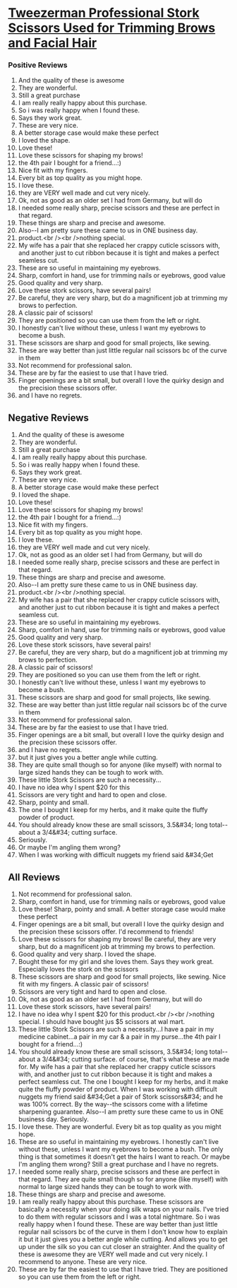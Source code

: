 # [Tweezerman Professional Stork Scissors Used for Trimming Brows and Facial Hair](https://products.checkmycream.com/products/Tweezerman-Professional-Stork-Scissors-Used-for-Trimming-Brows-and-Facial-Hair.html)

### Positive Reviews

<ol>
      <li>And the quality of these is awesome</li>
      <li>They are wonderful.</li>
      <li>Still a great purchase</li>
      <li>I am really really happy about this purchase.</li>
      <li>So i was really happy when I found these.  </li>
      <li>Says they work great.</li>
      <li>These are very nice.</li>
      <li>A better storage case would make these perfect</li>
      <li>I loved the shape.</li>
      <li>Love these!</li>
      <li>Love these scissors for shaping my brows!</li>
      <li>the 4th pair I bought for a friend...:)</li>
      <li>Nice fit with my fingers.</li>
      <li>Every bit as top quality as you might hope.</li>
      <li>I love these.</li>
      <li>they are VERY well made and cut very nicely.  </li>
      <li>Ok, not as good as an older set I had from Germany, but will do</li>
      <li>I needed some really sharp, precise scissors and these are perfect in that regard.  </li>
      <li>These things are sharp and precise and awesome.</li>
      <li>Also--I am pretty sure these came to us in ONE business day.</li>
      <li>product.&lt;br /&gt;&lt;br /&gt;nothing special.</li>
      <li>My wife has a pair that she replaced her crappy cuticle scissors with, and another just to cut ribbon because it is tight and makes a perfect seamless cut.</li>
      <li>These are so useful in maintaining my eyebrows.</li>
      <li>Sharp, comfort in hand, use for trimming nails or eyebrows, good value</li>
      <li>Good quality and very sharp.</li>
      <li>Love these stork scissors, have several pairs!</li>
      <li>Be careful, they are very sharp, but do a magnificent job at trimming my brows to perfection.</li>
      <li>A classic pair of scissors!</li>
      <li>They are positioned so you can use them from the left or right.</li>
      <li>I honestly can&#x27;t live without these, unless I want my eyebrows to become a bush.</li>
      <li>These scissors are sharp and good for small projects, like sewing.  </li>
      <li>These are way better than just little regular nail scissors bc of the curve in them</li>
      <li>Not recommend for professional salon.</li>
      <li>These are by far the easiest to use that I have tried.</li>
      <li>Finger openings are a bit small, but overall I love the quirky design and the precision these scissors offer.</li>
      <li>and I have no regrets.</li>
</ol>


<h2>Negative Reviews</h2>
<ol>
<li> And the quality of these is awesome</li>
<li> They are wonderful.</li>
<li> Still a great purchase</li>
<li> I am really really happy about this purchase.</li>
<li> So i was really happy when I found these.  </li>
<li> Says they work great.</li>
<li> These are very nice.</li>
<li> A better storage case would make these perfect</li>
<li> I loved the shape.</li>
<li> Love these!</li>
<li> Love these scissors for shaping my brows!</li>
<li> the 4th pair I bought for a friend...:)</li>
<li> Nice fit with my fingers.</li>
<li> Every bit as top quality as you might hope.</li>
<li> I love these.</li>
<li> they are VERY well made and cut very nicely.  </li>
<li> Ok, not as good as an older set I had from Germany, but will do</li>
<li> I needed some really sharp, precise scissors and these are perfect in that regard.  </li>
<li> These things are sharp and precise and awesome.</li>
<li> Also--I am pretty sure these came to us in ONE business day.</li>
<li> product.&lt;br /&gt;&lt;br /&gt;nothing special.</li>
<li> My wife has a pair that she replaced her crappy cuticle scissors with, and another just to cut ribbon because it is tight and makes a perfect seamless cut.</li>
<li> These are so useful in maintaining my eyebrows.</li>
<li> Sharp, comfort in hand, use for trimming nails or eyebrows, good value</li>
<li> Good quality and very sharp.</li>
<li> Love these stork scissors, have several pairs!</li>
<li> Be careful, they are very sharp, but do a magnificent job at trimming my brows to perfection.</li>
<li> A classic pair of scissors!</li>
<li> They are positioned so you can use them from the left or right.</li>
<li> I honestly can&#x27;t live without these, unless I want my eyebrows to become a bush.</li>
<li> These scissors are sharp and good for small projects, like sewing.  </li>
<li> These are way better than just little regular nail scissors bc of the curve in them</li>
<li> Not recommend for professional salon.</li>
<li> These are by far the easiest to use that I have tried.</li>
<li> Finger openings are a bit small, but overall I love the quirky design and the precision these scissors offer.</li>
<li> and I have no regrets.</li>
<li> but it just gives you a better angle while cutting.</li>
<li> They are quite small though so for anyone (like myself) with normal to large sized hands they can be tough to work with.</li>
<li> These little Stork Scissors are such a necessity...</li>
<li> I have no idea why I spent $20 for this</li>
<li> Scissors are very tight and hard to open and close.</li>
<li> Sharp, pointy and small.</li>
<li> The one I bought I keep for my herbs, and it make quite the fluffy powder of product.</li>
<li> You should already know these are small scissors, 3.5&amp;#34; long total--about a 3/4&amp;#34; cutting surface.</li>
<li> Seriously.</li>
<li> Or maybe I&#x27;m angling them wrong?</li>
<li> When I was working with difficult nuggets my friend said &amp;#34;Get</li>
</ol>

<h2>All Reviews</h2>

<ol>
    <li> Not recommend for professional salon.</li>
    <li> Sharp, comfort in hand, use for trimming nails or eyebrows, good value</li>
    <li> Love these! Sharp, pointy and small. A better storage case would make these perfect</li>
    <li> Finger openings are a bit small, but overall I love the quirky design and the precision these scissors offer. I&#x27;d recommend to friends!</li>
    <li> Love these scissors for shaping my brows! Be careful, they are very sharp, but do a magnificent job at trimming my brows to perfection.</li>
    <li> Good quality and very sharp. I loved the shape.</li>
    <li> Bought these for my girl and she loves them. Says they work great. Especially loves the stork on the scissors</li>
    <li> These scissors are sharp and good for small projects, like sewing.  Nice fit with my fingers. A classic pair of scissors!</li>
    <li> Scissors are very tight and hard to open and close.</li>
    <li> Ok, not as good as an older set I had from Germany, but will do</li>
    <li> Love these stork scissors, have several pairs!</li>
    <li> I have no idea why I spent $20 for this product.&lt;br /&gt;&lt;br /&gt;nothing special. I should have bought jus $5 scissors at wal mart.</li>
    <li> These little Stork Scissors are such a necessity...I have a pair in my medicine cabinet...a pair in my car &amp; a pair in my purse...the 4th pair I bought for a friend...:)</li>
    <li> You should already know these are small scissors, 3.5&amp;#34; long total--about a 3/4&amp;#34; cutting surface. of course, that&#x27;s what these are made for. My wife has a pair that she replaced her crappy cuticle scissors with, and another just to cut ribbon because it is tight and makes a perfect seamless cut. The one I bought I keep for my herbs, and it make quite the fluffy powder of product. When I was working with difficult nuggets my friend said &amp;#34;Get a pair of Stork scissors&amp;#34; and he was 100% correct. By the way--the scissors come with a lifetime sharpening guarantee. Also--I am pretty sure these came to us in ONE business day. Seriously.</li>
    <li> I love these. They are wonderful. Every bit as top quality as you might hope.</li>
    <li> These are so useful in maintaining my eyebrows. I honestly can&#x27;t live without these, unless I want my eyebrows to become a bush. The only thing is that sometimes it doesn&#x27;t get the hairs I want to reach. Or maybe I&#x27;m angling them wrong? Still a great purchase and I have no regrets.</li>
    <li> I needed some really sharp, precise scissors and these are perfect in that regard.  They are quite small though so for anyone (like myself) with normal to large sized hands they can be tough to work with.</li>
    <li> These things are sharp and precise and awesome.</li>
    <li> I am really really happy about this purchase. These scissors are basically a necessity when your doing silk wraps on your nails.  I&#x27;ve tried to do them with regular scissors and I was a total nightmare.  So i was really happy when I found these.  These are way better than just little regular nail scissors bc of the curve in them I don&#x27;t know how to explain it but it just gives you a better angle while cutting. And allows you to get up under the silk so you can cut closer an straighter.  And the quality of these is awesome they are VERY well made and cut very nicely.  I recommend to anyone. These are very nice.</li>
    <li> These are by far the easiest to use that I have tried. They are positioned so you can use them from the left or right.</li>
</ol>




